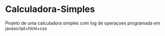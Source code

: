 # Calculadora-Simples
Projeto de uma calculadora simples com log de operaçoes programada em javascript+html+css 
